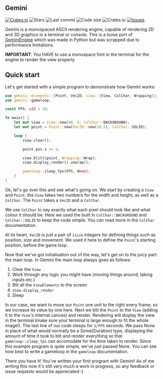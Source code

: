 ## Gemini

[![Crates.io](https://img.shields.io/crates/v/gemini-engine)](https://crates.io/crates/gemini-engine) ![Stars](https://img.shields.io/github/stars/redpenguinyt/gemini-rust?color=yellow) ![Last commit](https://img.shields.io/github/last-commit/redpenguinyt/gemini-rust) ![Code size](https://img.shields.io/github/languages/code-size/redpenguinyt/gemini-rust) ![Crates.io](https://img.shields.io/crates/d/gemini-engine) [![Issues](https://img.shields.io/github/issues/redpenguinyt/gemini-rust)](https://github.com/redpenguinyt/gemini-rust/issues)

Gemini is a monospaced ASCII rendering engine, capable of rendering 2D and 3D graphics in a terminal or console. This is a loose port of [GeminiEngine](https://github.com/redpenguinyt/GeminiEngine) which was made in Python but was scrapped due to performance limitations.

**IMPORTANT**: You HAVE to use a monospace font in the terminal for the engine to render the view properly

## Quick start
Let's get started with a simple program to demonstrate how Gemini works:
```rust
use gemini::elements::{Point, Vec2D, view::{View, ColChar, Wrapping}};
use gemini::gameloop;

const FPS: u32 = 30;

fn main() {
    let mut view = View::new(40, 8, ColChar::BACKGROUND);
    let mut point = Point::new(Vec2D::new(10,5), ColChar::SOLID);

    loop {
        view.clear();

        point.pos.x += 1;

        view.blit(&point, Wrapping::Wrap);
        view.display_render().unwrap();

        gameloop::sleep_fps(FPS, None);
    }
}
```
Ok, let's go over this and see what's going on. We start by creating a `View` and `Point`. the `View` takes two numbers for the width and height, as well as a `ColChar`. The `Point` takes a `Vec2D` and a `ColChar`.

We use `ColChar` to say exactly what each pixel should look like and what colour it should be. Here we used the built in `ColChar::BACKGROUND` and `ColChar::SOLID` to keep the code simple. You can read more in the `ColChar` documentation.

At its heart, `Vec2D` is just a pair of `isize` integers for defining things such as position, size and movement. We used it here to define the `Point`'s starting position, before the game loop.

Now that we've got initialisation out of the way, let's get on to the juicy part: the main loop. In Gemini the main loop always goes as follows:
1. Clear the `View`
2. Work through any logic you might have (moving things around, taking inputs etc.)
3. Blit all the `ViewElements` to the screen
4. `View.display_render`
5. Sleep

In our case, we want to move our `Point` one unit to the right every frame, so we increase its value by one here. Next we blit the `Point` to the `View` (adding it to the `View`'s internal canvas) and render. Rendering will display the view in the terminal (make sure your terminal is large enough to fit the whole image!). The last line of our code sleeps for `1/FPS` seconds. We pass None in place of what would normally be a Some(Duration) type, displaying the amount of time it took to blit and render everything so that `gameloop::sleep_fps` can accomodate for the time taken to render. Since this example program is quite simple, we've just passed None. You can see how best to write a gameloop in the `gameloop` documentation.

There you have it! You've written your first program with Gemini! As of me writing this now it's still very much a work in progress, so any feedback or issue requests would be appreciated :)
